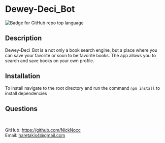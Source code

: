 # Dewey-Deci_Bot
![Badge for GitHub repo top language](https://img.shields.io/github/languages/top/NickNocc/NH-Dewey-Deci_Bot?style=flat&logo=appveyor)
## Description
  
Dewey-Deci_Bot is a not only a book search engine, but a place where you can save your favorite or soon to be favorite books. The app allows you to search and save books on your own profile.


## Installation

To install navigate to the root directory and run the command `npm install` to install dependencies

## Questions

 </br>
  
GitHub: https://github.com/NickNocc </br>
Email: haretakis4@gmail.com


